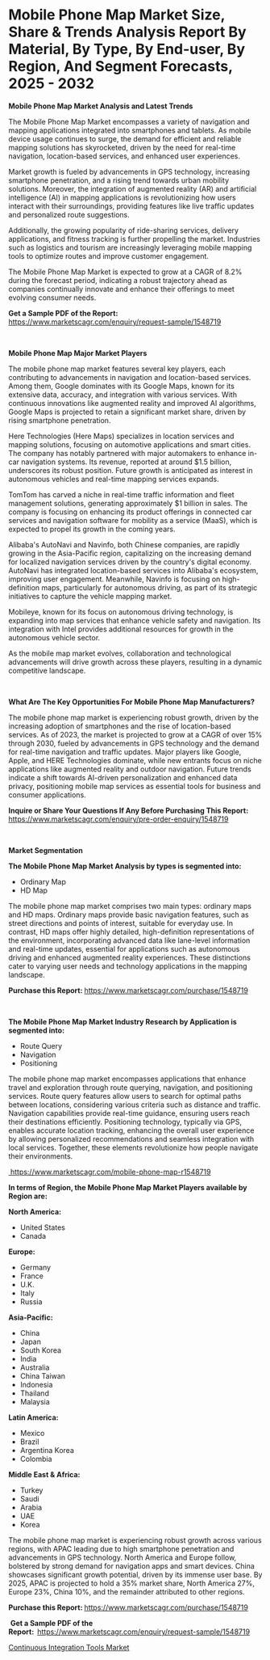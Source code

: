 <p><h1>Mobile Phone Map Market Size, Share & Trends Analysis Report By Material, By Type, By End-user, By Region, And Segment Forecasts, 2025 - 2032</h1></p><p><strong>Mobile Phone Map Market Analysis and Latest Trends</strong></p>
<p><p>The Mobile Phone Map Market encompasses a variety of navigation and mapping applications integrated into smartphones and tablets. As mobile device usage continues to surge, the demand for efficient and reliable mapping solutions has skyrocketed, driven by the need for real-time navigation, location-based services, and enhanced user experiences. </p><p>Market growth is fueled by advancements in GPS technology, increasing smartphone penetration, and a rising trend towards urban mobility solutions. Moreover, the integration of augmented reality (AR) and artificial intelligence (AI) in mapping applications is revolutionizing how users interact with their surroundings, providing features like live traffic updates and personalized route suggestions. </p><p>Additionally, the growing popularity of ride-sharing services, delivery applications, and fitness tracking is further propelling the market. Industries such as logistics and tourism are increasingly leveraging mobile mapping tools to optimize routes and improve customer engagement. </p><p>The Mobile Phone Map Market is expected to grow at a CAGR of 8.2% during the forecast period, indicating a robust trajectory ahead as companies continually innovate and enhance their offerings to meet evolving consumer needs.</p></p>
<p><strong>Get a Sample PDF of the Report:&nbsp;</strong> <a href="https://www.marketscagr.com/enquiry/request-sample/1548719?utm_campaign=2461&utm_medium=2&utm_source=Github&utm_content=ia&utm_term=10032025&utm_id=mobile-phone-map">https://www.marketscagr.com/enquiry/request-sample/1548719</a></p>
<p>&nbsp;</p>
<p><strong>Mobile Phone Map Major Market Players</strong></p>
<p><p>The mobile phone map market features several key players, each contributing to advancements in navigation and location-based services. Among them, Google dominates with its Google Maps, known for its extensive data, accuracy, and integration with various services. With continuous innovations like augmented reality and improved AI algorithms, Google Maps is projected to retain a significant market share, driven by rising smartphone penetration.</p><p>Here Technologies (Here Maps) specializes in location services and mapping solutions, focusing on automotive applications and smart cities. The company has notably partnered with major automakers to enhance in-car navigation systems. Its revenue, reported at around $1.5 billion, underscores its robust position. Future growth is anticipated as interest in autonomous vehicles and real-time mapping services expands.</p><p>TomTom has carved a niche in real-time traffic information and fleet management solutions, generating approximately $1 billion in sales. The company is focusing on enhancing its product offerings in connected car services and navigation software for mobility as a service (MaaS), which is expected to propel its growth in the coming years.</p><p>Alibaba's AutoNavi and Navinfo, both Chinese companies, are rapidly growing in the Asia-Pacific region, capitalizing on the increasing demand for localized navigation services driven by the country's digital economy. AutoNavi has integrated location-based services into Alibaba's ecosystem, improving user engagement. Meanwhile, Navinfo is focusing on high-definition maps, particularly for autonomous driving, as part of its strategic initiatives to capture the vehicle mapping market.</p><p>Mobileye, known for its focus on autonomous driving technology, is expanding into map services that enhance vehicle safety and navigation. Its integration with Intel provides additional resources for growth in the autonomous vehicle sector.</p><p>As the mobile map market evolves, collaboration and technological advancements will drive growth across these players, resulting in a dynamic competitive landscape.</p></p>
<p>&nbsp;</p>
<p><strong>What Are The Key Opportunities For Mobile Phone Map Manufacturers?</strong></p>
<p><p>The mobile phone map market is experiencing robust growth, driven by the increasing adoption of smartphones and the rise of location-based services. As of 2023, the market is projected to grow at a CAGR of over 15% through 2030, fueled by advancements in GPS technology and the demand for real-time navigation and traffic updates. Major players like Google, Apple, and HERE Technologies dominate, while new entrants focus on niche applications like augmented reality and outdoor navigation. Future trends indicate a shift towards AI-driven personalization and enhanced data privacy, positioning mobile map services as essential tools for business and consumer applications.</p></p>
<p><strong>Inquire or Share Your Questions If Any Before Purchasing This Report:</strong> <a href="https://www.marketscagr.com/enquiry/pre-order-enquiry/1548719?utm_campaign=2461&utm_medium=2&utm_source=Github&utm_content=ia&utm_term=10032025&utm_id=mobile-phone-map">https://www.marketscagr.com/enquiry/pre-order-enquiry/1548719</a></p>
<p>&nbsp;</p>
<p><strong>Market Segmentation</strong></p>
<p><strong>The Mobile Phone Map Market Analysis by types is segmented into:</strong></p>
<p><ul><li>Ordinary Map</li><li>HD Map</li></ul></p>
<p><p>The mobile phone map market comprises two main types: ordinary maps and HD maps. Ordinary maps provide basic navigation features, such as street directions and points of interest, suitable for everyday use. In contrast, HD maps offer highly detailed, high-definition representations of the environment, incorporating advanced data like lane-level information and real-time updates, essential for applications such as autonomous driving and enhanced augmented reality experiences. These distinctions cater to varying user needs and technology applications in the mapping landscape.</p></p>
<p><strong>Purchase this Report:&nbsp;</strong><a href="https://www.marketscagr.com/purchase/1548719?utm_campaign=2461&utm_medium=2&utm_source=Github&utm_content=ia&utm_term=10032025&utm_id=mobile-phone-map">https://www.marketscagr.com/purchase/1548719</a></p>
<p>&nbsp;</p>
<p><strong>The Mobile Phone Map Market Industry Research by Application is segmented into:</strong></p>
<p><ul><li>Route Query</li><li>Navigation</li><li>Positioning</li></ul></p>
<p><p>The mobile phone map market encompasses applications that enhance travel and exploration through route querying, navigation, and positioning services. Route query features allow users to search for optimal paths between locations, considering various criteria such as distance and traffic. Navigation capabilities provide real-time guidance, ensuring users reach their destinations efficiently. Positioning technology, typically via GPS, enables accurate location tracking, enhancing the overall user experience by allowing personalized recommendations and seamless integration with local services. Together, these elements revolutionize how people navigate their environments.</p></p>
<p><a href="https://www.marketscagr.com/mobile-phone-map-r1548719?utm_campaign=2461&utm_medium=2&utm_source=Github&utm_content=ia&utm_term=10032025&utm_id=mobile-phone-map">&nbsp;https://www.marketscagr.com/mobile-phone-map-r1548719</a></p>
<p><strong>In terms of Region, the Mobile Phone Map Market Players available by Region are:</strong></p>
<p>
    <p> <strong> North America: </strong>
        <ul>
            <li>United States</li>
            <li>Canada</li>
        </ul>
        </p> 
    <p> <strong> Europe: </strong>
        <ul>
            <li>Germany</li>
            <li>France</li>
            <li>U.K.</li>
            <li>Italy</li>
            <li>Russia</li>
        </ul>
        </p> 
    <p> <strong> Asia-Pacific: </strong>
        <ul>
            <li>China</li>
            <li>Japan</li>
            <li>South Korea</li>
            <li>India</li>
            <li>Australia</li>
            <li>China Taiwan</li>
            <li>Indonesia</li>
            <li>Thailand</li>
            <li>Malaysia</li>
        </ul>
        </p> 
    <p> <strong> Latin America: </strong>
        <ul>
            <li>Mexico</li>
            <li>Brazil</li>
            <li>Argentina Korea</li>
            <li>Colombia</li>
        </ul>
        </p> 
    <p> <strong> Middle East & Africa: </strong>
        <ul>
            <li>Turkey</li>
            <li>Saudi</li>
            <li>Arabia</li>
            <li>UAE</li>
            <li>Korea</li>
        </ul>
    </p>
    </p>
<p><p>The mobile phone map market is experiencing robust growth across various regions, with APAC leading due to high smartphone penetration and advancements in GPS technology. North America and Europe follow, bolstered by strong demand for navigation apps and smart devices. China showcases significant growth potential, driven by its immense user base. By 2025, APAC is projected to hold a 35% market share, North America 27%, Europe 23%, China 10%, and the remainder attributed to other regions.</p></p>
<p><strong>Purchase this Report: </strong><a href="https://www.marketscagr.com/purchase/1548719?utm_campaign=2461&utm_medium=2&utm_source=Github&utm_content=ia&utm_term=10032025&utm_id=mobile-phone-map">https://www.marketscagr.com/purchase/1548719</a></p>
<p>&nbsp;<strong>Get a Sample PDF of the Report:&nbsp;&nbsp;</strong><a href="https://www.marketscagr.com/enquiry/request-sample/1548719?utm_campaign=2461&utm_medium=2&utm_source=Github&utm_content=ia&utm_term=10032025&utm_id=mobile-phone-map">https://www.marketscagr.com/enquiry/request-sample/1548719</a></p>
<p><strong></strong></p>
<p><p><a href="https://github.com/janraimondo83/Market-Research-Report-List-1/blob/main/continuous-integration-tools-market.md?utm_campaign=2461&utm_medium=2&utm_source=Github&utm_content=ia&utm_term=10032025&utm_id=mobile-phone-map">Continuous Integration Tools Market</a></p></p>